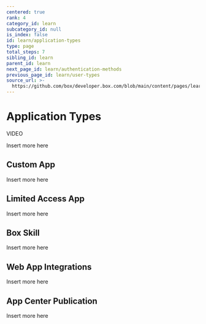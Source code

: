 ```yaml
---
centered: true
rank: 4
category_id: learn
subcategory_id: null
is_index: false
id: learn/application-types
type: page
total_steps: 7
sibling_id: learn
parent_id: learn
next_page_id: learn/authentication-methods
previous_page_id: learn/user-types
source_url: >-
  https://github.com/box/developer.box.com/blob/main/content/pages/learn/application-types.md
---
```

# Application Types

VIDEO

Insert more here

## Custom App

Insert more here

## Limited Access App

Insert more here

## Box Skill

Insert more here

## Web App Integrations

Insert more here

## App Center Publication

Insert more here